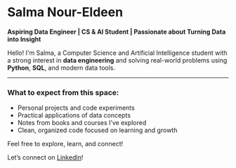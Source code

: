 #  Salma Nour-Eldeen

**Aspiring Data Engineer | CS & AI Student | Passionate about Turning Data into Insight**

Hello! I'm Salma, a Computer Science and Artificial Intelligence student with a strong interest in **data engineering** and solving real-world problems using **Python**, **SQL**, and modern data tools.

---

###  What to expect from this space:
- Personal projects and code experiments  
- Practical applications of data concepts  
- Notes from books and courses I’ve explored  
- Clean, organized code focused on learning and growth

Feel free to explore, learn, and connect!

 
Let’s connect on [LinkedIn]((https://www.linkedin.com/in/salma-nour-eldeen-b16791266/))!
